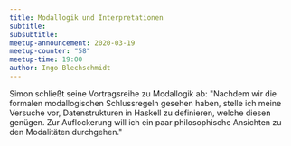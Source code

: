```yaml
---
title: Modallogik und Interpretationen
subtitle:
subsubtitle:
meetup-announcement: 2020-03-19
meetup-counter: "58"
meetup-time: 19:00
author: Ingo Blechschmidt
---
```


Simon schließt seine Vortragsreihe zu Modallogik ab:
"Nachdem wir die formalen modallogischen Schlussregeln gesehen haben, stelle
ich meine Versuche vor, Datenstrukturen in Haskell zu definieren, welche diesen
genügen. Zur Auflockerung will ich ein paar philosophische Ansichten zu den
Modalitäten durchgehen."

